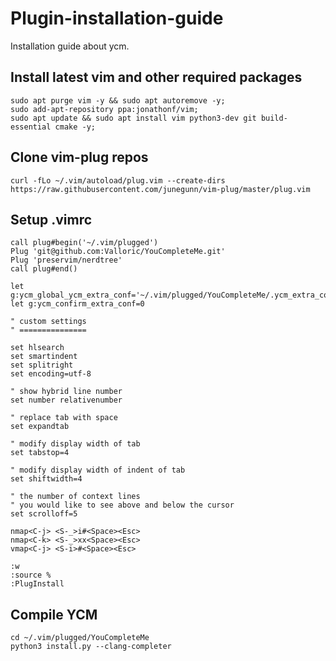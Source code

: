 # Plugin-installation-guide
Installation guide about ycm.

## Install latest vim and other required packages

   ```
   sudo apt purge vim -y && sudo apt autoremove -y;
   sudo add-apt-repository ppa:jonathonf/vim;
   sudo apt update && sudo apt install vim python3-dev git build-essential cmake -y;
   ```
   
## Clone vim-plug repos

   ```
   curl -fLo ~/.vim/autoload/plug.vim --create-dirs https://raw.githubusercontent.com/junegunn/vim-plug/master/plug.vim
   ```
   
## Setup .vimrc

   ```vim
   call plug#begin('~/.vim/plugged')
   Plug 'git@github.com:Valloric/YouCompleteMe.git'
   Plug 'preservim/nerdtree'
   call plug#end()

   let g:ycm_global_ycm_extra_conf='~/.vim/plugged/YouCompleteMe/.ycm_extra_conf.py'
   let g:ycm_confirm_extra_conf=0
   
   " custom settings
   " ===============
   
   set hlsearch
   set smartindent
   set splitright
   set encoding=utf-8

   " show hybrid line number
   set number relativenumber

   " replace tab with space
   set expandtab

   " modify display width of tab
   set tabstop=4

   " modify display width of indent of tab
   set shiftwidth=4

   " the number of context lines 
   " you would like to see above and below the cursor
   set scrolloff=5

   nmap<C-j> <S-_>i#<Space><Esc>
   nmap<C-k> <S-_>xx<Space><Esc>
   vmap<C-j> <S-i>#<Space><Esc>
   ```

   ```
   :w
   :source %
   :PlugInstall
   ```

## Compile YCM
   
   ```
   cd ~/.vim/plugged/YouCompleteMe
   python3 install.py --clang-completer
   ```
